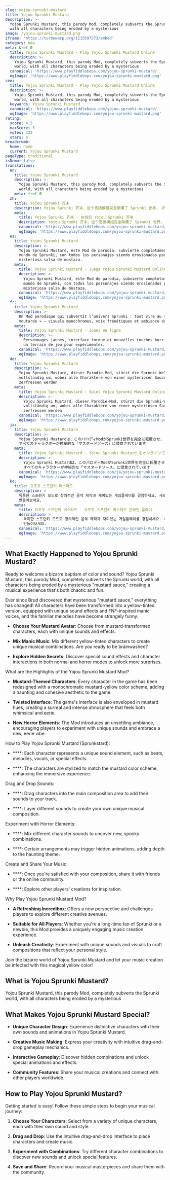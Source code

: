 ```yaml
---
slug: yojou-sprunki-mustard
title: Yojou Sprunki Mustard
description: >-
  Yojou Sprunki Mustard, this parody Mod, completely subverts the Sprunki world,
  with all characters being eroded by a mysterious 
image: /yojou-sprunki-mustard.png
iframe: 'https://turbowarp.org/1115597573/embed'
category: new
meta: &ref_0
  title: Yojou Sprunki Mustard - Play Yojou Sprunki Mustard Online
  description: >-
    Yojou Sprunki Mustard, this parody Mod, completely subverts the Sprunki
    world, with all characters being eroded by a mysterious 
  canonical: 'https://www.playfiddlebops.com/yojou-sprunki-mustard/'
  ogImage: 'https://www.playfiddlebops.com/yojou-sprunki-mustard.png'
seo:
  title: Yojou Sprunki Mustard - Play Yojou Sprunki Mustard Online
  description: >-
    Yojou Sprunki Mustard, this parody Mod, completely subverts the Sprunki
    world, with all characters being eroded by a mysterious 
  keywords: Yojou Sprunki Mustard
  canonical: 'https://www.playfiddlebops.com/yojou-sprunki-mustard/'
  ogImage: 'https://www.playfiddlebops.com/yojou-sprunki-mustard.png'
rating:
  score: 4.5
  maxScore: 5
  votes: 322
  stars: 4
breadcrumb:
  home: home
  current: Yojou Sprunki Mustard
pageType: traditional
isDemo: false
translations:
  en:
    title: Yojou Sprunki Mustard
    description: >-
      Yojou Sprunki Mustard, this parody Mod, completely subverts the Sprunki
      world, with all characters being eroded by a mysterious 
    meta: *ref_0
  zh:
    title: Yojou Sprunki 芥末
    description: Yojou Sprunki 芥末，这个恶搞模组完全颠覆了 Sprunki 世界， 所有角色都被神秘的芥末侵蚀
    meta:
      title: Yojou Sprunki 芥末 - 在线玩 Yojou Sprunki 芥末
      description: Yojou Sprunki 芥末，这个恶搞模组完全颠覆了 Sprunki 世界， 所有角色都被神秘的芥末侵蚀
      canonical: 'https://www.playfiddlebops.com/yojou-sprunki-mustard/'
      ogImage: 'https://www.playfiddlebops.com/yojou-sprunki-mustard.png'
  es:
    title: Yojou Sprunki Mustard
    description: >-
      Yojou Sprunki Mustard, este Mod de parodia, subvierte completamente el
      mundo de Sprunki, con todos los personajes siendo erosionados por una
      misteriosa salsa de mostaza.
    meta:
      title: Yojou Sprunki Mustard - Juega Yojou Sprunki Mustard Online
      description: >-
        Yojou Sprunki Mustard, este Mod de parodia, subvierte completamente el
        mundo de Sprunki, con todos los personajes siendo erosionados por una
        misteriosa salsa de mostaza.
      canonical: 'https://www.playfiddlebops.com/yojou-sprunki-mustard/'
      ogImage: 'https://www.playfiddlebops.com/yojou-sprunki-mustard.png'
  fr:
    title: Yojou Sprunki Mustard
    description: >-
      Un Mod parodique qui subvertit l’univers Sprunki : tout vire au « 
      moutarde » — visuels monochromes, voix frénétiques et ambiance décalée.
    meta:
      title: Yojou Sprunki Mustard - Jouez en ligne
      description: >-
        Personnages jaunes, interface tordue et nouvelles touches horrifiques — 
        un terrain de jeu pour expérimenter.
      canonical: 'https://www.playfiddlebops.com/yojou-sprunki-mustard/'
      ogImage: 'https://www.playfiddlebops.com/yojou-sprunki-mustard.png'
  de:
    title: Yojou Sprunki Mustard
    description: >-
      Yojou Sprunki Mustard, dieser Parodie-Mod, stürzt die Sprunki-Welt
      vollständig um, wobei alle Charaktere von einer mysteriösen Sauce
      zerfressen werden
    meta:
      title: Yojou Sprunki Mustard - Spiel Yojou Sprunki Mustard Online
      description: >-
        Yojou Sprunki Mustard, dieser Parodie-Mod, stürzt die Sprunki-Welt
        vollständig um, wobei alle Charaktere von einer mysteriösen Sauce
        zerfressen werden
      canonical: 'https://www.playfiddlebops.com/yojou-sprunki-mustard/'
      ogImage: 'https://www.playfiddlebops.com/yojou-sprunki-mustard.png'
  ja:
    title: Yojou Sprunki Mustard
    description: >-
      Yojou Sprunki Mustardは、このパロディModがSprunki世界を完全に転覆させ、
      すべてのキャラクターが神秘的な「マスタードソース」に侵食されています
    meta:
      title: Yojou Sprunki Mustard - Yojou Sprunki Mustard をオンラインでプレイ
      description: >-
        Yojou Sprunki Mustardは、このパロディModがSprunki世界を完全に転覆させ、
        すべてのキャラクターが神秘的な「マスタードソース」に侵食されています
      canonical: 'https://www.playfiddlebops.com/ja/yojou-sprunki-mustard/'
      ogImage: 'https://www.playfiddlebops.com/yojou-sprunki-mustard.png'
  ko:
    title: 요조우 스프런키 머스타드
    description: >
      독특한 스프런키 모드로 창의적인 음악 제작과 재미있는 게임플레이를 경험하세요. 새로운 캐릭터와 사운드로 여러분만의 음악 작품을
      만들어보세요.
    meta:
      title: 요조우 스프런키 머스타드 - 요조우 스프런키 머스타드 온라인 플레이
      description: >
        독특한 스프런키 모드로 창의적인 음악 제작과 재미있는 게임플레이를 경험하세요. 새로운 캐릭터와 사운드로 여러분만의 음악 작품을
        만들어보세요.
      canonical: 'https://www.playfiddlebops.com/yojou-sprunki-mustard/'
      ogImage: 'https://www.playfiddlebops.com/yojou-sprunki-mustard.png'
---
```


## What Exactly Happened to Yojou Sprunki Mustard?

Ready to welcome a bizarre baptism of color and sound? Yojou Sprunki Mustard, this parody Mod, completely subverts the Sprunki world, with all characters being eroded by a mysterious "mustard sauce," creating a musical experience that's both chaotic and fun.

Ever since Brud discovered that mysterious "mustard sauce," everything has changed! All characters have been transformed into a yellow-tinted version, equipped with unique sound effects and FNF-inspired manic voices, and the familiar melodies have become strangely funny.

- **Choose Your Mustard Avatar**: Choose from mustard-transformed characters, each with unique sounds and effects.

- **Mix Manic Music**: Mix different yellow-tinted characters to create unique musical combinations. Are you ready to be brainwashed?

- **Explore Hidden Secrets**: Discover special sound effects and character interactions in both normal and horror modes to unlock more surprises.

What are the Highlights of the Yojou Sprunki Mustard Mod?

- **Mustard-Themed Characters**: Every character in the game has been redesigned with a monochromatic mustard-yellow color scheme, adding a haunting and cohesive aesthetic to the game.

- **Twisted Interface**: The game's interface is also enveloped in mustard hues, creating a surreal and intense atmosphere that feels both whimsical and eerie.

- **New Horror Elements**: The Mod introduces an unsettling ambiance, encouraging players to experiment with unique sounds and embrace a new, eerie vibe.

How to Play Yojou Sprunki Mustard (Sprunkstard):

- ****: Each character represents a unique sound element, such as beats, melodies, vocals, or special effects.

- ****: The characters are stylized to match the mustard color scheme, enhancing the immersive experience.

Drag and Drop Sounds:

- ****: Drag characters into the main composition area to add their sounds to your track.

- ****: Layer different sounds to create your own unique musical composition.

Experiment with Horror Elements:

- ****: Mix different character sounds to uncover new, spooky combinations.

- ****: Certain arrangements may trigger hidden animations, adding depth to the haunting theme.

Create and Share Your Music:

- ****: Once you're satisfied with your composition, share it with friends or the online community.

- ****: Explore other players' creations for inspiration.

Why Play Yojou Sprunki Mustard Mod?

- **A Refreshing Incredibox**: Offers a new perspective and challenges players to explore different creative avenues.

- **Suitable for All Players**: Whether you're a long-time fan of Sprunki or a newbie, this Mod provides a uniquely engaging music creation experience.

- **Unleash Creativity**: Experiment with unique sounds and visuals to craft compositions that reflect your personal style.

Join the bizarre world of Yojou Sprunki Mustard and let your music creation be infected with this magical yellow color!

## What is Yojou Sprunki Mustard?

Yojou Sprunki Mustard, this parody Mod, completely subverts the Sprunki world, with all characters being eroded by a mysterious 

## What Makes Yojou Sprunki Mustard Special?

- **Unique Character Design**: Experience distinctive characters with their own sounds and animations in Yojou Sprunki Mustard.

- **Creative Music Making**: Express your creativity with intuitive drag-and-drop gameplay mechanics.

- **Interactive Gameplay**: Discover hidden combinations and unlock special animations and effects.

- **Community Features**: Share your musical creations and connect with other players worldwide.

## How to Play Yojou Sprunki Mustard?

Getting started is easy! Follow these simple steps to begin your musical journey:

1. **Choose Your Characters**: Select from a variety of unique characters, each with their own sound and style.

1. **Drag and Drop**: Use the intuitive drag-and-drop interface to place characters and create music.

1. **Experiment with Combinations**: Try different character combinations to discover new sounds and unlock special features.

1. **Save and Share**: Record your musical masterpieces and share them with the community.
